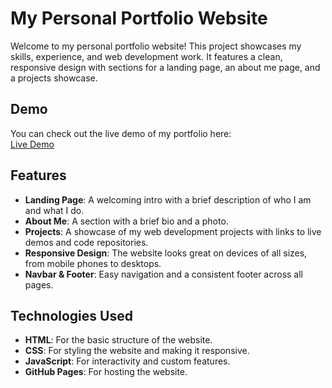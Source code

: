 # My Personal Portfolio Website

Welcome to my personal portfolio website! This project showcases my skills, experience, and web development work. It features a clean, responsive design with sections for a landing page, an about me page, and a projects showcase.

## Demo

You can check out the live demo of my portfolio here:  
[Live Demo](https://your-live-portfolio-link.com)

## Features

- **Landing Page**: A welcoming intro with a brief description of who I am and what I do.
- **About Me**: A section with a brief bio and a photo.
- **Projects**: A showcase of my web development projects with links to live demos and code repositories.
- **Responsive Design**: The website looks great on devices of all sizes, from mobile phones to desktops.
- **Navbar & Footer**: Easy navigation and a consistent footer across all pages.

## Technologies Used

- **HTML**: For the basic structure of the website.
- **CSS**: For styling the website and making it responsive.
- **JavaScript**: For interactivity and custom features.
- **GitHub Pages**: For hosting the website.
